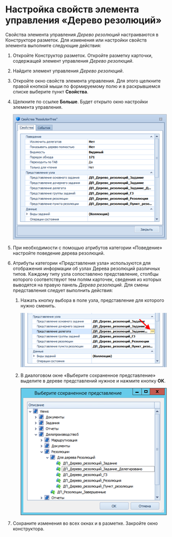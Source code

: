 # Настройка свойств элемента управления «Дерево резолюций»

Свойства элемента управления *Дерево резолюций* настраиваются в Конструкторе разметок. Для изменения или настройки свойств элемента выполните следующие действия:

1. Откройте Конструктор разметок. Откройте разметку карточки, содержащей элемент управления *Дерево резолюций*.

2. Найдите элемент управления *Дерево резолюций*. 

3. Откройте окно свойств элемента управления. Для этого щелкните правой кнопкой мыши по формируемому полю и в раскрывшемся списке выберите пункт **Свойства**.

4. Щелкните по ссылке **Больше**. Будет открыто окно настройки элемента управления.

    ![Настройки элемента управления Дерево резолюций](img/Properties_Tree_Resolution.png "Настройки элемента управления Дерево резолюций")

5. При необходимости с помощью атрибутов категории «Поведение» настройте поведение дерева резолюций.

6. Атрибуты категории «Представления узла» используются для отображения информации об узлах Дерева резолюций различных типов. Каждому типу узла сопоставлено представление, столбцы которого соответствуют тем полям карточек, сведения из которых выводятся на правую панель *Дерева резолюций*. Для смены представления следует выполнить действия:

   1. Нажать кнопку выбора в поле узла, представление для которого нужно сменить.

      ![Кнопка для смены представления](img/Properties_Tree_Resol_View_1.png "Кнопка для смены представления")

   2. В диалоговом окне «Выберите сохраненное представление» выделите в дереве представлений нужное и нажмите кнопку **OK**.

      ![Окно выбора представления](img/Select_a_View.png "Окно выбора представления")

7. Сохраните изменения во всех окнах и в разметке. Закройте окно конструктора.